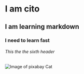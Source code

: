 # I am cito
## I am learning markdown
### I need to learn fast
###### This the the sixth header

![Image of pixabay Cat](https://cdn.pixabay.com/photo/2023/08/18/15/02/cat-8198720_1280.jpg)

